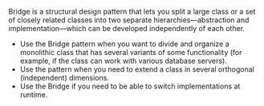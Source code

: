 Bridge is a structural design pattern that lets you split a large class or a set of closely related classes into two separate hierarchies—abstraction and implementation—which can be developed independently of each other.

- Use the Bridge pattern when you want to divide and organize a monolithic class that has several variants of some functionality (for example, if the class can work with various database servers).
- Use the pattern when you need to extend a class in several orthogonal (independent) dimensions.
- Use the Bridge if you need to be able to switch implementations at runtime.
